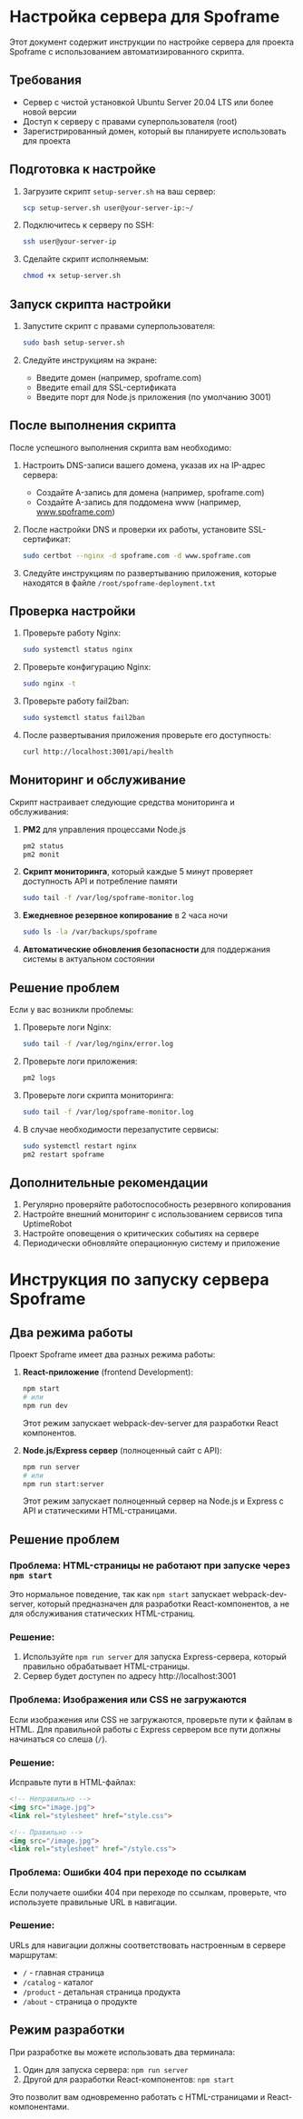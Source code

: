 # Настройка сервера для Spoframe

Этот документ содержит инструкции по настройке сервера для проекта Spoframe с использованием автоматизированного скрипта.

## Требования

- Сервер с чистой установкой Ubuntu Server 20.04 LTS или более новой версии
- Доступ к серверу с правами суперпользователя (root)
- Зарегистрированный домен, который вы планируете использовать для проекта

## Подготовка к настройке

1. Загрузите скрипт `setup-server.sh` на ваш сервер:
   ```bash
   scp setup-server.sh user@your-server-ip:~/
   ```

2. Подключитесь к серверу по SSH:
   ```bash
   ssh user@your-server-ip
   ```

3. Сделайте скрипт исполняемым:
   ```bash
   chmod +x setup-server.sh
   ```

## Запуск скрипта настройки

1. Запустите скрипт с правами суперпользователя:
   ```bash
   sudo bash setup-server.sh
   ```

2. Следуйте инструкциям на экране:
   - Введите домен (например, spoframe.com)
   - Введите email для SSL-сертификата
   - Введите порт для Node.js приложения (по умолчанию 3001)

## После выполнения скрипта

После успешного выполнения скрипта вам необходимо:

1. Настроить DNS-записи вашего домена, указав их на IP-адрес сервера:
   - Создайте A-запись для домена (например, spoframe.com)
   - Создайте A-запись для поддомена www (например, www.spoframe.com)

2. После настройки DNS и проверки их работы, установите SSL-сертификат:
   ```bash
   sudo certbot --nginx -d spoframe.com -d www.spoframe.com
   ```

3. Следуйте инструкциям по развертыванию приложения, которые находятся в файле `/root/spoframe-deployment.txt`

## Проверка настройки

1. Проверьте работу Nginx:
   ```bash
   sudo systemctl status nginx
   ```

2. Проверьте конфигурацию Nginx:
   ```bash
   sudo nginx -t
   ```

3. Проверьте работу fail2ban:
   ```bash
   sudo systemctl status fail2ban
   ```

4. После развертывания приложения проверьте его доступность:
   ```bash
   curl http://localhost:3001/api/health
   ```

## Мониторинг и обслуживание

Скрипт настраивает следующие средства мониторинга и обслуживания:

1. **PM2** для управления процессами Node.js
   ```bash
   pm2 status
   pm2 monit
   ```

2. **Скрипт мониторинга**, который каждые 5 минут проверяет доступность API и потребление памяти
   ```bash
   sudo tail -f /var/log/spoframe-monitor.log
   ```

3. **Ежедневное резервное копирование** в 2 часа ночи
   ```bash
   sudo ls -la /var/backups/spoframe
   ```

4. **Автоматические обновления безопасности** для поддержания системы в актуальном состоянии

## Решение проблем

Если у вас возникли проблемы:

1. Проверьте логи Nginx:
   ```bash
   sudo tail -f /var/log/nginx/error.log
   ```

2. Проверьте логи приложения:
   ```bash
   pm2 logs
   ```

3. Проверьте логи скрипта мониторинга:
   ```bash
   sudo tail -f /var/log/spoframe-monitor.log
   ```

4. В случае необходимости перезапустите сервисы:
   ```bash
   sudo systemctl restart nginx
   pm2 restart spoframe
   ```

## Дополнительные рекомендации

1. Регулярно проверяйте работоспособность резервного копирования
2. Настройте внешний мониторинг с использованием сервисов типа UptimeRobot
3. Настройте оповещения о критических событиях на сервере
4. Периодически обновляйте операционную систему и приложение

# Инструкция по запуску сервера Spoframe

## Два режима работы

Проект Spoframe имеет два разных режима работы:

1. **React-приложение** (frontend Development):
   ```bash
   npm start
   # или
   npm run dev
   ```
   Этот режим запускает webpack-dev-server для разработки React компонентов.

2. **Node.js/Express сервер** (полноценный сайт с API):
   ```bash
   npm run server
   # или
   npm run start:server
   ```
   Этот режим запускает полноценный сервер на Node.js и Express с API и статическими HTML-страницами.

## Решение проблем

### Проблема: HTML-страницы не работают при запуске через `npm start`

Это нормальное поведение, так как `npm start` запускает webpack-dev-server, который предназначен для разработки React-компонентов, а не для обслуживания статических HTML-страниц.

### Решение:

1. Используйте `npm run server` для запуска Express-сервера, который правильно обрабатывает HTML-страницы.
2. Сервер будет доступен по адресу http://localhost:3001

### Проблема: Изображения или CSS не загружаются

Если изображения или CSS не загружаются, проверьте пути к файлам в HTML. Для правильной работы с Express сервером все пути должны начинаться со слеша (`/`).

### Решение:

Исправьте пути в HTML-файлах:
```html
<!-- Неправильно -->
<img src="image.jpg">
<link rel="stylesheet" href="style.css">

<!-- Правильно -->
<img src="/image.jpg">
<link rel="stylesheet" href="/style.css">
```

### Проблема: Ошибки 404 при переходе по ссылкам

Если получаете ошибки 404 при переходе по ссылкам, проверьте, что используете правильные URL в навигации.

### Решение:

URLs для навигации должны соответствовать настроенным в сервере маршрутам:
- `/` - главная страница
- `/catalog` - каталог
- `/product` - детальная страница продукта
- `/about` - страница о продукте

## Режим разработки

При разработке вы можете использовать два терминала:
1. Один для запуска сервера: `npm run server`
2. Другой для разработки React-компонентов: `npm start`

Это позволит вам одновременно работать с HTML-страницами и React-компонентами. 